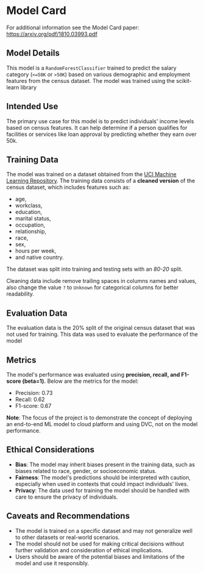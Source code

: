 # Model Card

For additional information see the Model Card paper: https://arxiv.org/pdf/1810.03993.pdf

## Model Details
This model is a `RandomForestClassifier` trained to predict the salary category (`<=50K` or `>50K`) based on various demographic and employment features from the census dataset. The model was trained using the scikit-learn library

## Intended Use
The primary use case for this model is to predict individuals' income levels based on census features. It can help determine if a person qualifies for facilities or services like loan approval by predicting whether they earn over 50k.

## Training Data
The model was trained on a dataset obtained from the [UCI Machine Learning Repository](https://archive.ics.uci.edu/dataset/20/census+income). The training data consists of a **cleaned version** of the census dataset, which includes features such as:
- age, 
- workclass, 
- education, 
- marital status, 
- occupation, 
- relationship, 
- race,
- sex, 
- hours per week, 
- and native country. 

The dataset was split into training and testing sets with an *80-20* split.

Cleaning data include remove trailing spaces in columns names and values, also change the value `?` to `Unknown` for categorical columns for better readability. 

## Evaluation Data
The evaluation data is the 20% split of the original census dataset that was not used for training. This data was used to evaluate the performance of the model

## Metrics
The model's performance was evaluated using **precision, recall, and F1-score (beta=1).** Below are the metrics for the model:
- Precision: 0.73
- Recall: 0.62
- F1-score: 0.67

**Note**: The focus of the project is to demonstrate the concept of deploying an end-to-end ML model to cloud platform and using DVC, not on the model performance.

## Ethical Considerations
- **Bias**: The model may inherit biases present in the training data, such as biases related to race, gender, or socioeconomic status.
- **Fairness**: The model's predictions should be interpreted with caution, especially when used in contexts that could impact individuals' lives.
- **Privacy**: The data used for training the model should be handled with care to ensure the privacy of individuals.

## Caveats and Recommendations
- The model is trained on a specific dataset and may not generalize well to other datasets or real-world scenarios.
- The model should not be used for making critical decisions without further validation and consideration of ethical implications.
- Users should be aware of the potential biases and limitations of the model and use it responsibly.
